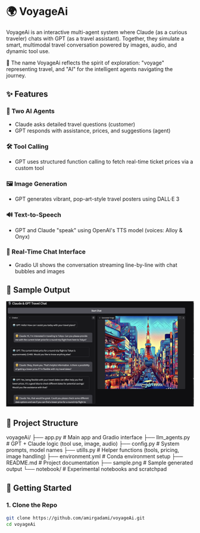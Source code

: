 # 🌍 VoyageAi

VoyageAi is an interactive multi-agent system where Claude (as a curious traveler) chats with GPT (as a travel assistant). Together, they simulate a smart, multimodal travel conversation powered by images, audio, and dynamic tool use.

🚽 The name VoyageAi reflects the spirit of exploration: "voyage" representing travel, and "AI" for the intelligent agents navigating the journey.

## ✨ Features

### 🤖 Two AI Agents
- Claude asks detailed travel questions (customer)
- GPT responds with assistance, prices, and suggestions (agent)

### 🛠️ Tool Calling
- GPT uses structured function calling to fetch real-time ticket prices via a custom tool

### 🖼️ Image Generation
- GPT generates vibrant, pop-art-style travel posters using DALL·E 3

### 🔊 Text-to-Speech
- GPT and Claude "speak" using OpenAI's TTS model (voices: Alloy & Onyx)

### 💬 Real-Time Chat Interface
- Gradio UI shows the conversation streaming line-by-line with chat bubbles and images

## 📸 Sample Output
![Sample Output](sample.png)

## 📂 Project Structure
voyageAi/
├── app.py               # Main app and Gradio interface
├── llm_agents.py        # GPT + Claude logic (tool use, image, audio)
├── config.py            # System prompts, model names
├── utills.py            # Helper functions (tools, pricing, image handling)
├── environment.yml      # Conda environment setup
├── README.md            # Project documentation
├── sample.png           # Sample generated output
└── notebook/            # Experimental notebooks and scratchpad


## 🚀 Getting Started

### 1. Clone the Repo
```bash
git clone https://github.com/amirgadami/voyageAi.git
cd voyageAi
